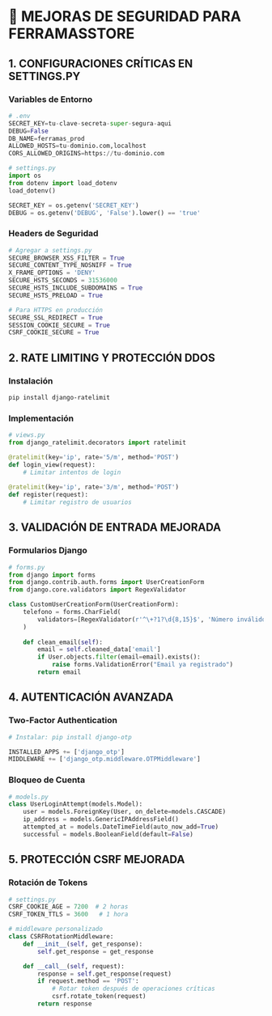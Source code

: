 # 🔐 MEJORAS DE SEGURIDAD PARA FERRAMASSTORE

## 1. CONFIGURACIONES CRÍTICAS EN SETTINGS.PY

### Variables de Entorno
```python
# .env
SECRET_KEY=tu-clave-secreta-super-segura-aqui
DEBUG=False
DB_NAME=ferramas_prod
ALLOWED_HOSTS=tu-dominio.com,localhost
CORS_ALLOWED_ORIGINS=https://tu-dominio.com

# settings.py
import os
from dotenv import load_dotenv
load_dotenv()

SECRET_KEY = os.getenv('SECRET_KEY')
DEBUG = os.getenv('DEBUG', 'False').lower() == 'true'
```

### Headers de Seguridad
```python
# Agregar a settings.py
SECURE_BROWSER_XSS_FILTER = True
SECURE_CONTENT_TYPE_NOSNIFF = True
X_FRAME_OPTIONS = 'DENY'
SECURE_HSTS_SECONDS = 31536000
SECURE_HSTS_INCLUDE_SUBDOMAINS = True
SECURE_HSTS_PRELOAD = True

# Para HTTPS en producción
SECURE_SSL_REDIRECT = True
SESSION_COOKIE_SECURE = True
CSRF_COOKIE_SECURE = True
```

## 2. RATE LIMITING Y PROTECCIÓN DDOS

### Instalación
```bash
pip install django-ratelimit
```

### Implementación
```python
# views.py
from django_ratelimit.decorators import ratelimit

@ratelimit(key='ip', rate='5/m', method='POST')
def login_view(request):
    # Limitar intentos de login
    
@ratelimit(key='ip', rate='3/m', method='POST') 
def register(request):
    # Limitar registro de usuarios
```

## 3. VALIDACIÓN DE ENTRADA MEJORADA

### Formularios Django
```python
# forms.py
from django import forms
from django.contrib.auth.forms import UserCreationForm
from django.core.validators import RegexValidator

class CustomUserCreationForm(UserCreationForm):
    telefono = forms.CharField(
        validators=[RegexValidator(r'^\+?1?\d{8,15}$', 'Número inválido')]
    )
    
    def clean_email(self):
        email = self.cleaned_data['email']
        if User.objects.filter(email=email).exists():
            raise forms.ValidationError("Email ya registrado")
        return email
```

## 4. AUTENTICACIÓN AVANZADA

### Two-Factor Authentication
```python
# Instalar: pip install django-otp

INSTALLED_APPS += ['django_otp']
MIDDLEWARE += ['django_otp.middleware.OTPMiddleware']
```

### Bloqueo de Cuenta
```python
# models.py
class UserLoginAttempt(models.Model):
    user = models.ForeignKey(User, on_delete=models.CASCADE)
    ip_address = models.GenericIPAddressField()
    attempted_at = models.DateTimeField(auto_now_add=True)
    successful = models.BooleanField(default=False)
```

## 5. PROTECCIÓN CSRF MEJORADA

### Rotación de Tokens
```python
# settings.py
CSRF_COOKIE_AGE = 7200  # 2 horas
CSRF_TOKEN_TTLS = 3600   # 1 hora

# middleware personalizado
class CSRFRotationMiddleware:
    def __init__(self, get_response):
        self.get_response = get_response

    def __call__(self, request):
        response = self.get_response(request)
        if request.method == 'POST':
            # Rotar token después de operaciones críticas
            csrf.rotate_token(request)
        return response
```
